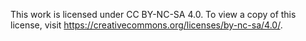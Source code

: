 This work is licensed under CC BY-NC-SA 4.0. To view a copy of this license, visit https://creativecommons.org/licenses/by-nc-sa/4.0/.